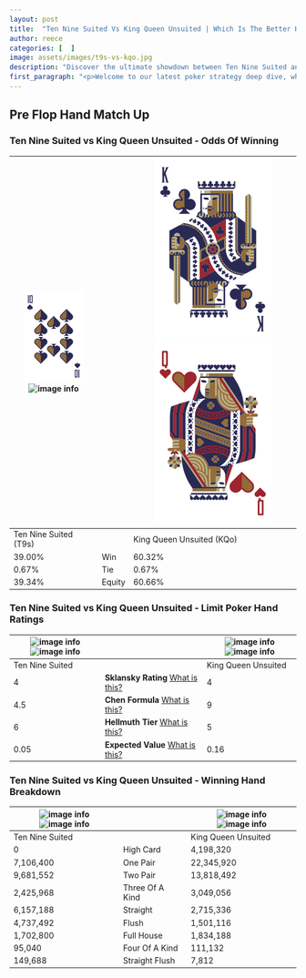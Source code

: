 ```yaml
---
layout: post
title:  "Ten Nine Suited Vs King Queen Unsuited | Which Is The Better Hand In Poker? A Complete Guide"
author: reece
categories: [  ]
image: assets/images/t9s-vs-kqo.jpg
description: "Discover the ultimate showdown between Ten Nine Suited and King Queen Unsuited in poker! Uncover the odds, strategies, and scenarios where one hand triumphs over the other. Get ready to up your poker game with this thrilling analysis."
first_paragraph: "<p>Welcome to our latest poker strategy deep dive, where we're pitting two distinct hands against each other in a high-stakes showdown: Ten Nine Suited vs King Queen Unsuited.</p><p>In the dynamic world of poker, every decision counts, and knowing which hand holds the upper hand is key to your success at the table.</p><p>In this article, we'll dissect these two hands, explore the scenarios where one dominates the other, and equip you with the knowledge to make strategic choices that can tip the odds in your favor.</p><p>Get ready to unravel the intriguing dynamics of these poker hands and elevate your game to new heights.</p>"
---
```




[comment]: # (sp0)

## Pre Flop Hand Match Up

<div class="table hand-ratings" markdown="1"> 



### Ten Nine Suited vs King Queen Unsuited - Odds Of Winning


    
| ![image info](assets/images/hand1/T.png) ![image info](assets/images/hand1/9s.png) |  | ![image info](assets/images/hand2/K.png) ![image info](assets/images/hand2/Qo.png) |
| -------- | -------- | -------- |
| Ten Nine Suited (T9s) |  | King Queen Unsuited (KQo) |
| 39.00% | Win | 60.32% |
| 0.67% | Tie | 0.67% |
| 39.34% | Equity | 60.66% |




[comment]: # (sp1)



### Ten Nine Suited vs King Queen Unsuited - Limit Poker Hand Ratings


    
| ![image info](https://www.riverpairs.com/assets/images/hand1/T.png) ![image info](https://www.riverpairs.com/assets/images/hand1/9s.png) |  | ![image info](https://www.riverpairs.com/assets/images/hand2/K.png) ![image info](https://www.riverpairs.com/assets/images/hand2/Qo.png) |
| -------- | -------- | -------- |
| Ten Nine Suited |  | King Queen Unsuited |
| 4 | **Sklansky Rating** [What is this?](/sklansky-rating-explained) | 4 |
| 4.5 | **Chen Formula** [What is this?](/chen-formula-explained) | 9 |
| 6 | **Hellmuth Tier** [What is this?](/Hellmuth-tier-explained) | 5 |
| 0.05 | **Expected Value** [What is this?](/expected-value-explained) | 0.16 |




[comment]: # (sp2)



### Ten Nine Suited vs King Queen Unsuited - Winning Hand Breakdown


    
| ![image info](https://www.riverpairs.com/assets/images/hand1/T.png) ![image info](https://www.riverpairs.com/assets/images/hand1/9s.png) |  | ![image info](https://www.riverpairs.com/assets/images/hand2/K.png) ![image info](https://www.riverpairs.com/assets/images/hand2/Qo.png) |
| -------- | -------- | -------- |
| Ten Nine Suited |  | King Queen Unsuited |
| 0 | High Card | 4,198,320 |
| 7,106,400 | One Pair | 22,345,920 |
| 9,681,552 | Two Pair | 13,818,492 |
| 2,425,968 | Three Of A Kind | 3,049,056 |
| 6,157,188 | Straight | 2,715,336 |
| 4,737,492 | Flush | 1,501,116 |
| 1,702,800 | Full House | 1,834,188 |
| 95,040 | Four Of A Kind | 111,132 |
| 149,688 | Straight Flush | 7,812 |




[comment]: # (sp3)



</div>

[comment]: # (sp4)



[comment]: # (sp5)

